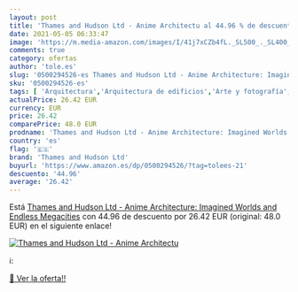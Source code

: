 ```yaml
---
layout: post
title: 'Thames and Hudson Ltd - Anime Architectu al 44.96 % de descuento'
date: 2021-05-05 06:33:47
image: 'https://m.media-amazon.com/images/I/41j7xCZb4fL._SL500_._SL400_.jpg'
comments: true
category: ofertas
author: 'tole.es'
slug: '0500294526-es Thames and Hudson Ltd - Anime Architecture: Imagined...'
sku: '0500294526-es'
tags: [ 'Arquitectura','Arquitectura de edificios','Arte y fotografía','Artes escénicas','Artes gráficas','Diseño gráfico comercial','Diseño y moda','Ilustración y diseño gráfico','Libros','Películas','Producción de películas animadas','Producción de películas y tecnología','Redacción arquitectónica y presentación','thames and hudson ltd', ]
actualPrice: 26.42 EUR
currency: EUR
price: 26.42
comparePrice: 48.0 EUR
prodname: 'Thames and Hudson Ltd - Anime Architecture: Imagined Worlds and Endless Megacities'
country: 'es'
flag: '🇪🇸'
brand: 'Thames and Hudson Ltd'
buyurl: 'https://www.amazon.es/dp/0500294526/?tag=tolees-21'
descuento: '44.96'
average: '26.42'
---
```


Está [Thames and Hudson Ltd - Anime Architecture: Imagined Worlds and Endless Megacities](https://www.amazon.es/dp/0500294526/?tag=tolees-21) con 44.96 de descuento por 26.42 EUR (original: 48.0 EUR) en el siguiente enlace!

[![Thames and Hudson Ltd - Anime Architectu](https://m.media-amazon.com/images/I/41j7xCZb4fL._SL500_._SL400_.jpg)](https://www.amazon.es/dp/0500294526/?tag=tolees-21)

ℹ️:


[🛒 Ver la oferta!!](https://www.amazon.es/dp/0500294526/?tag=tolees-21)
